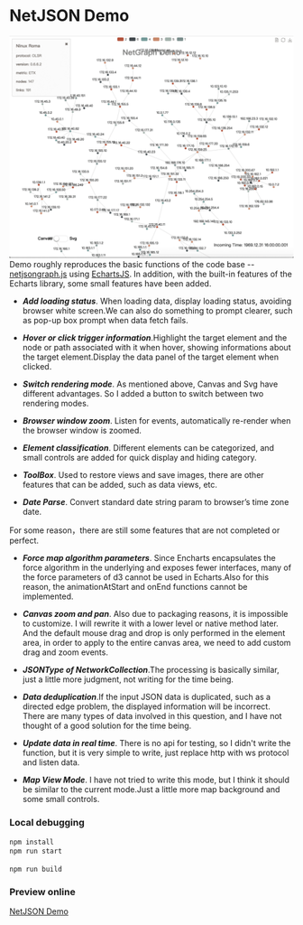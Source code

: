 # NetJSON Demo

![img](/src/data/netjsongraph.png)
Demo roughly reproduces the basic functions of the code base -- [netjsongraph.js](https://github.com/netjson/netjsongraph.js) using [EchartsJS](https://github.com/apache/incubator-echarts). In addition, with the built-in features of the Echarts library, some small features have been added.

- ***Add loading status***. When loading data, display loading status, avoiding browser white screen.We can also do something to prompt clearer, such as pop-up box prompt when data fetch fails.

- ***Hover or click trigger information***.Highlight the target element and the node or path associated with it when hover, showing informations about the target element.Display the data panel of the target element when clicked.

- ***Switch rendering mode***. As mentioned above, Canvas and Svg have different advantages. So I added a button to switch between two rendering modes.

- ***Browser window zoom***. Listen for events, automatically re-render when the browser window is zoomed.

- ***Element classification***. Different elements can be categorized, and small controls are added for quick display and hiding category.

- ***ToolBox***. Used to restore views and save images, there are other features that can be added, such as data views, etc.

- ***Date Parse***. Convert standard date string param to browser’s time zone date.

For some reason，there are still some features that are not completed or perfect.

- ***Force map algorithm parameters***. Since Encharts encapsulates the force algorithm in the underlying and exposes fewer interfaces, many of the force parameters of d3 cannot be used in Echarts.Also for this reason, the animationAtStart and onEnd functions cannot be implemented.

- ***Canvas zoom and pan***. Also due to packaging reasons, it is impossible to customize. I will rewrite it with a lower level or native method later. And the default mouse drag and drop is only performed in the element area, in order to apply to the entire canvas area, we need to add custom drag and zoom events.

- ***JSONType of NetworkCollection***.The processing is basically similar, just a little more judgment, not writing for the time being.

- ***Data deduplication***.If the input JSON data is duplicated, such as a directed edge problem, the displayed information will be incorrect. There are many types of data involved in this question, and I have not thought of a good solution for the time being.

- ***Update data in real time***. There is no api for testing, so I didn't write the function, but it is very simple to write, just replace http with ws protocol and listen data.

- ***Map View Mode***. I have not tried to write this mode, but I think it should be similar to the current mode.Just a little more map background and some small controls.


### Local debugging

```
npm install
npm run start

npm run build
```

### Preview online

[NetJSON Demo](https://kutugu.github.io/NetJSONDemo/index.html)